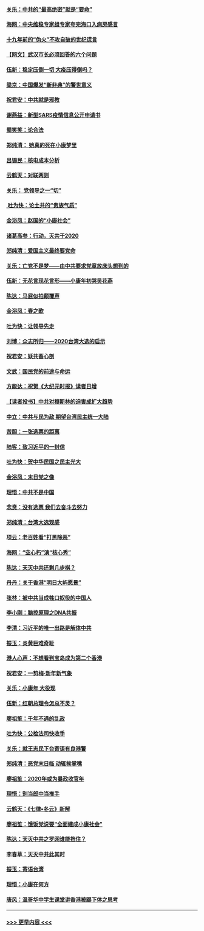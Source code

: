 #### [关乐：中共的“最高绝密”就是“要命”](../pages/nsc993/n11816946.md?t=01251311) 
#### [海网：中央维稳专家组专家夸完海口入病房感言](../pages/nsc993/n11815138.md?t=01251311) 
#### [十九年前的“伪火”不攻自破的世纪谎言](../pages/nsc993/n11813238.md?t=01251311) 
#### [【网文】武汉市长必须回答的六个问题](../pages/nsc993/n11813848.md?t=01251311) 
#### [伍新：稳定压倒一切 大疫压得倒吗？](../pages/nsc993/n11812634.md?t=01251311) 
#### [梁京：中国爆发“新非典”的警世意义](../pages/nsc993/n11812554.md?t=01251311) 
#### [祝君安：中共就是邪教](../pages/nsc993/n11812431.md?t=01251311) 
#### [谢燕益：新型SARS疫情信息公开申请书](../pages/nsc993/n11808840.md?t=01251311) 
#### [蜀笑笑：论合法](../pages/nsc993/n11808064.md?t=01251311) 
#### [郑纯清： 她真的死在小康梦里](../pages/nsc993/n11806623.md?t=01251311) 
#### [吕锡民：核电成本分析](../pages/nsc993/n11806284.md?t=01251311) 
#### [云鹤天：对联两则](../pages/nsc993/n11805957.md?t=01251311) 
#### [关乐： 党领导之一“切”](../pages/nsc993/n11804505.md?t=01251311) 
#### [ 吐为快：论土共的“贵族气质”](../pages/nsc993/n11804490.md?t=01251311) 
#### [金浴凤：赵国的“小康社会”](../pages/nsc993/n11804452.md?t=01251311) 
#### [诸葛高参：行动，灭共于2020](../pages/nsc993/n11804120.md?t=01251311) 
#### [郑纯清：爱国主义最终要党命](../pages/nsc993/n11802197.md?t=01251311) 
#### [关乐：亡党不是梦——由中共要求党章放床头想到的](../pages/nsc993/n11802156.md?t=01251311) 
#### [伍新：无花言现花言形——小康年初哭吴花燕](../pages/nsc993/n11800044.md?t=01251311) 
#### [陈达：马屁似拍颠覆声](../pages/nsc993/n11800010.md?t=01251311) 
#### [金浴凤：春之歌](../pages/nsc993/n11797687.md?t=01251311) 
#### [吐为快：让领导先走](../pages/nsc993/n11797512.md?t=01251311) 
#### [刘博：众志所归——2020台湾大选的启示](../pages/nsc993/n11796878.md?t=01251311) 
#### [祝君安：妖共畜心剖](../pages/nsc993/n11794273.md?t=01251311) 
#### [文武：国民党的前途与命运](../pages/nsc993/n11794198.md?t=01251311) 
#### [方能达：祝贺《大纪元时报》读者日增](../pages/nsc993/n11793807.md?t=01251311) 
#### [【读者投书】中共对穆斯林的迫害成扩大趋势](../pages/nsc993/n11791371.md?t=01251311) 
#### [中立：中共与民为敌 期望台湾民主统一大陆](../pages/nsc993/n11790392.md?t=01251311) 
#### [苦胆：一张选票的距离](../pages/nsc993/n11788914.md?t=01251311) 
#### [陆客：致习近平的一封信](../pages/nsc993/n11788867.md?t=01251311) 
#### [吐为快：贺中华民国之民主光大](../pages/nsc993/n11788618.md?t=01251311) 
#### [金浴凤：末日党之像](../pages/nsc993/n11787475.md?t=01251311) 
#### [理悟：中共不是中国](../pages/nsc993/n11787463.md?t=01251311) 
#### [念贲：没有选票  我们去奋斗去努力](../pages/nsc993/n11787398.md?t=01251311) 
#### [郑纯清：台湾大选观感](../pages/nsc993/n11786210.md?t=01251311) 
#### [项云：老百姓看“打黑除恶”](../pages/nsc993/n11785398.md?t=01251311) 
#### [海网：“空心朽”演“核心秀”](../pages/nsc993/n11783874.md?t=01251311) 
#### [陈达：天灭中共还剩几步棋？](../pages/nsc993/n11783719.md?t=01251311) 
#### [丹丹：关于香港“明日大屿愿景”](../pages/nsc993/n11783273.md?t=01251311) 
#### [张林：被中共当成牲口奴役的中国人](../pages/nsc993/n11782397.md?t=01251311) 
#### [李小刚：脑控原理之DNA共振](../pages/nsc993/n11780962.md?t=01251311) 
#### [李清：习近平的唯一出路是解体中共](../pages/nsc993/n11780866.md?t=01251311) 
#### [振玉：炎黄巨难奇耻](../pages/nsc993/n11779632.md?t=01251311) 
#### [港人心声：不想看到宝岛成为第二个香港](../pages/nsc993/n11778817.md?t=01251311) 
#### [祝君安：一剪梅‧新年新气象](../pages/nsc993/n11776340.md?t=01251311) 
#### [关乐：小康年 大役现](../pages/nsc993/n11774213.md?t=01251311) 
#### [伍新：红朝总理令怎总不灵？](../pages/nsc993/n11770813.md?t=01251311) 
#### [廖祖笙：千年不遇的乱政](../pages/nsc993/n11770373.md?t=01251311) 
#### [吐为快：公检法司快收手](../pages/nsc993/n11770359.md?t=01251311) 
#### [关乐：就王志民下台寄语有良港警](../pages/nsc993/n11769903.md?t=01251311) 
#### [郑纯清：恶党末日临 动辄挨掌嘴](../pages/nsc993/n11769356.md?t=01251311) 
#### [廖祖笙：2020年或为暴政收官年](../pages/nsc993/n11768216.md?t=01251311) 
#### [理悟：别当郎中当推手](../pages/nsc993/n11768243.md?t=01251311) 
#### [云鹤天：《七律▪冬云》新解](../pages/nsc993/n11768204.md?t=01251311) 
#### [廖祖笙：饿饭党说要“全面建成小康社会”](../pages/nsc993/n11767482.md?t=01251311) 
#### [陈达：天灭中共之罗网谁能挡住？](../pages/nsc993/n11767465.md?t=01251311) 
#### [李春草：天灭中共此其时](../pages/nsc993/n11767452.md?t=01251311) 
#### [振玉：寄语台湾](../pages/nsc993/n11767432.md?t=01251311) 
#### [理悟：小康在何方](../pages/nsc993/n11767394.md?t=01251311) 
#### [唐风：温哥华中学生课堂讲香港被踢下体之思考](../pages/nsc993/n11766848.md?t=01251311) 

----
#### [ >>> 更早内容 <<< ](../indexes/nsc993-earlier.md)
